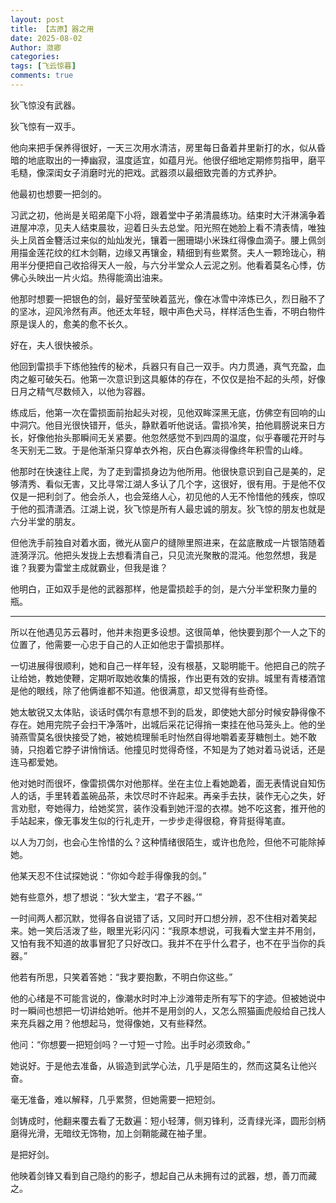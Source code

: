 ```yaml
---
layout: post
title: 【古原】器之用
date: 2025-08-02
Author: 潋卿
categories: 
tags: [飞云惊暮]
comments: true
--- 
```


狄飞惊没有武器。

狄飞惊有一双手。

他向来把手保养得很好，一天三次用水清洁，房里每日备着井里新打的水，似从昏暗的地底取出的一捧幽寂，温度适宜，如蕴月光。他很仔细地定期修剪指甲，磨平毛糙，像深闺女子消磨时光的把戏。武器须以最细致完善的方式养护。

他最初也想要一把剑的。

习武之初，他尚是关昭弟麾下小将，跟着堂中子弟清晨练功。结束时大汗淋漓争着进屋冲凉，见夫人结束晨妆，迎着日头去总堂。阳光照在她脸上看不清表情，唯独头上凤首金簪活过来似的灿灿发光，镶着一圈珊瑚小米珠红得像血滴子。腰上佩剑用描金莲花纹的红木剑鞘，边缘又再镶金，精细到有些累赘。夫人一颗玲珑心，稍用半分便把自己收拾得天人一般，与六分半堂众人云泥之别。他看着莫名心悸，仿佛心头映出一片火焰。热得能滴出油来。

他那时想要一把银色的剑，最好莹莹映着蓝光，像在冰雪中淬炼已久，烈日融不了的坚冰，迎风泠然有声。他还太年轻，眼中声色犬马，样样活色生香，不明白物件原是误人的，愈美的愈不长久。

好在，夫人很快被杀。

他回到雷损手下练他独传的秘术，兵器只有自己一双手。内力贯通，真气充盈，血肉之躯可破矢石。他第一次意识到这具躯体的存在，不仅仅是抬不起的头颅，好像日月之精气尽数倾入，以他为容器。

练成后，他第一次在雷损面前抬起头对视，见他双眸深黑无底，仿佛空有回响的山中洞穴。他目光很快错开，低头，静默着听他说话。雷损冷笑，拍他肩膀说来日方长，好像他抬头那瞬间无关紧要。他忽然感觉不到四周的温度，似乎春暖花开时与冬天别无二致。于是他渐渐只穿单衣外袍，灰白色寡淡得像终年积雪的山峰。

他那时在快速往上爬，为了走到雷损身边为他所用。他很快意识到自己是美的，足够清秀、看似无害，又比寻常江湖人多认了几个字，这很好，很有用。于是他不仅仅是一把利剑了。他会杀人，也会笼络人心，初见他的人无不怜惜他的残疾，惊叹于他的孤清潇洒。江湖上说，狄飞惊是所有人最忠诚的朋友。狄飞惊的朋友也就是六分半堂的朋友。

但他洗手前独自对着水面，微光从窗户的缝隙里照进来，在盆底散成一片银箔随着涟漪浮沉。他把头发拢上去想看清自己，只见流光聚散的混沌。他忽然想，我是谁？我要为雷堂主成就霸业，但我是谁？

他明白，正如双手是他的武器那样，他是雷损趁手的剑，是六分半堂积聚力量的瓶。

------------------------------

所以在他遇见苏云暮时，他并未抱更多设想。这很简单，他快要到那个一人之下的位置了，他需要一心忠于自己的人正如他忠于雷损那样。

一切进展得很顺利，她和自己一样年轻，没有根基，又聪明能干。他把自己的院子让给她，教她使鞭，定期听取她收集的情报，作出更有效的安排。城里有青楼酒馆是他的眼线，除了他俩谁都不知道。他很满意，却又觉得有些奇怪。

她太敏锐又太体贴，谈话时偶尔有意想不到的启发，即使她大部分时候安静得像不存在。她用完院子会扫干净落叶，出城后采花记得捎一束挂在他马笼头上。他的坐骑燕雪莫名很快接受了她，被她梳理鬃毛时怡然自得地嚼着麦芽糖刨土。她不敢骑，只抱着它脖子讲悄悄话。他撞见时觉得奇怪，不知是为了她对着马说话，还是连马都爱她。

他对她时而很坏，像雷损偶尔对他那样。坐在主位上看她跪着，面无表情说自知伤人的话，手里转着盖碗品茶，未饮尽时不许起来。再亲手去扶，装作无心之失，好言劝慰，夸她得力，给她奖赏，装作没看到她汗湿的衣襟。她不吃这套，推开他的手站起来，像无事发生似的行礼走开，一步步走得很稳，脊背挺得笔直。

以人为刀剑，也会心生怜惜的么？这种情绪很陌生，或许也危险，但他不可能除掉她。

他某天忍不住试探她说：“你如今趁手得像我的剑。”

她有些意外，想了想说：“狄大堂主，‘君子不器。’”

一时间两人都沉默，觉得各自说错了话，又同时开口想分辨，忍不住相对着笑起来。她一笑后活泼了些，眼里光彩闪闪：“我原本想说，可我看大堂主并不用剑，又怕有我不知道的故事冒犯了只好改口。我并不在乎什么君子，也不在乎当你的兵器。”

他若有所思，只笑着答她：“我才要抱歉，不明白你这些。”

他的心绪是不可能言说的，像潮水时时冲上沙滩带走所有写下的字迹。但被她说中时一瞬间也想把一切讲给她听。他并不是用剑的人，又怎么照猫画虎般给自己找人来充兵器之用？他想起马，觉得像她，又有些释然。

他问：“你想要一把短剑吗？一寸短一寸险。出手时必须致命。”

她说好。于是他去准备，从锻造到武学心法，几乎是陌生的，然而这莫名让他兴奋。

毫无准备，难以解释，几乎累赘，但她需要一把短剑。

剑铸成时，他翻来覆去看了无数遍：短小轻薄，侧刃锋利，泛青绿光泽，圆形剑柄磨得光滑，无暗纹无饰物，加上剑鞘能藏在袖子里。

是把好剑。

他映着剑锋又看到自己隐约的影子，想起自己从未拥有过的武器，想，善刀而藏之。
